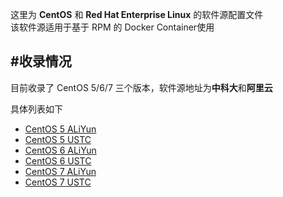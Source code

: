 这里为 **CentOS** 和 **Red Hat Enterprise Linux** 的软件源配置文件  
该软件源适用于基于 RPM 的 Docker Container使用

#收录情况
--------
目前收录了 CentOS 5/6/7 三个版本，软件源地址为**中科大**和**阿里云**  

具体列表如下

- [CentOS 5 ALiYun](centos_5_aliyun.repo)
- [CentOS 5 USTC](centos_5_ustc.repo)
- [CentOS 6 ALiYun](centos_6_aliyun.repo)
- [CentOS 6 USTC](centos_6_ustc.repo)
- [CentOS 7 ALiYun](centos_7_aliyun.repo)
- [CentOS 7 USTC](centos_7_ustc.repo)